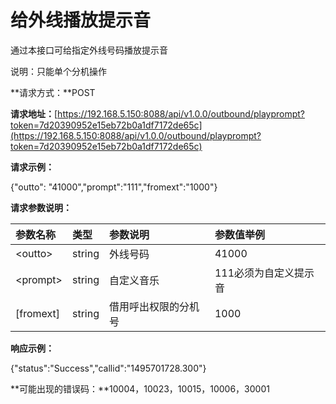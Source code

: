 # 给外线播放提示音

通过本接口可给指定外线号码播放提示音

说明：只能单个分机操作

**请求方式：**POST

**请求地址：**[https://192.168.5.150:8088/api/v1.0.0/outbound/playprompt?token=7d20390952e15eb72b0a1df7172de65c](https://192.168.5.150:8088/api/v1.0.0/outbound/playprompt?token=7d20390952e15eb72b0a1df7172de65c)

**请求示例：**

{"outto": "41000","prompt":"111","fromext":"1000"}

**请求参数说明：**

| 参数名称 | 类型 | 参数说明 | 参数值举例 |
| :--- | :--- | :--- | :--- |
| &lt;outto&gt; | string | 外线号码 | 41000 |
| &lt;prompt&gt; | string | 自定义音乐 | 111必须为自定义提示音 |
| \[fromext\] | string | 借用呼出权限的分机号 | 1000 |

**响应示例：**

{"status":"Success","callid":"1495701728.300"}

**可能出现的错误码：**10004，10023，10015，10006，30001

